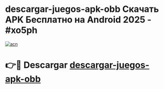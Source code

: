 # descargar-juegos-apk-obb Скачать APK Бесплатно на Android 2025 - #xo5ph

[![acn](https://github.com/user-attachments/assets/0f9c940e-d8b0-45ae-aac7-cd30a18b3e1c)](https://apps.freeplayer.one?title=descargar-juegos-apk-obb&ref=9RF)

# 👉🔴 Descargar [descargar-juegos-apk-obb](https://apps.freeplayer.one?title=descargar-juegos-apk-obb&ref=9RF)